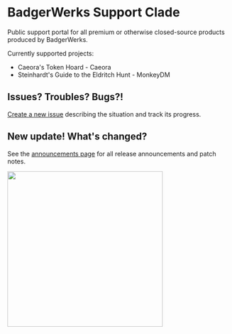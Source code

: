 # BadgerWerks Support Clade
Public support portal for all premium or otherwise closed-source products produced by BadgerWerks.

Currently supported projects:
* Caeora's Token Hoard - Caeora
* Steinhardt's Guide to the Eldritch Hunt - MonkeyDM

## Issues? Troubles? Bugs?!

[Create a new issue](https://github.com/trioderegion/badgerwerks-clade/issues/new/choose) describing the situation and track its progress.

## New update! What's changed?

See the [announcements page](https://github.com/trioderegion/badgerwerks-clade/discussions) for all release announcements and patch notes.

<img src="https://github.com/trioderegion/badgerwerks-clade/assets/14878515/cb31b9e3-257f-42ff-ba22-dcfa1f6eed99" width="350px">

